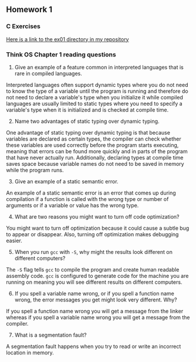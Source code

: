 ## Homework 1

### C Exercises

[Here is a link to the ex01 directory in my repository](https://github.com/vickymmcd/ExercisesInC/tree/master/exercises/ex01)

### Think OS Chapter 1 reading questions

1) Give an example of a feature common in interpreted languages that is rare in compiled languages.

Interpreted languages often support dynamic types where you do not need to know the type of a variable until the program is running and therefore do not need to declare a variable's type when you initialize it while compiled languages are usually limited to static types where you need to specify a variable's type when it is initialized and is checked at compile time.

2) Name two advantages of static typing over dynamic typing.

One advantage of static typing over dynamic typing is that because variables are declared as certain types, the compiler can check whether these variables are used correctly before the program starts executing, meaning that errors can be found more quickly and in parts of the program that have never actually run. Additionally, declaring types at compile time saves space because variable names do not need to be saved in memory while the program runs.

3) Give an example of a static semantic error.

An example of a static semantic error is an error that comes up during compilation if a function is called with the wrong type or number of arguments or if a variable or value has the wrong type.

4) What are two reasons you might want to turn off code optimization?

You might want to turn off optimization because it could cause a subtle bug to appear or disappear. Also, turning off optimization makes debugging easier.

5) When you run `gcc` with `-S`, why might the results look different on different computers?

The `-S` flag tells `gcc` to compile the program and create human readable assembly code. `gcc` is configured to generate code for the machine you are running on meaning you will see different results on different computers.

6) If you spell a variable name wrong, or if you spell a function name wrong, the error messages
you get might look very different.  Why?

If you spell a function name wrong you will get a message from the linker whereas if you spell a variable name wrong you will get a message from the compiler.

7) What is a segmentation fault?

A segmentation fault happens when you try to read or write an incorrect location in memory.
